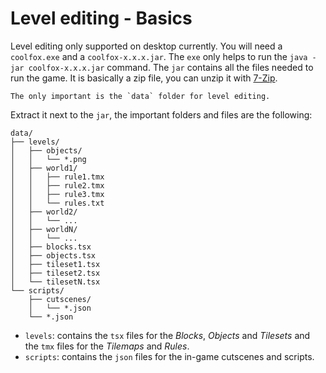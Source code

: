 # Level editing - Basics

Level editing only supported on desktop currently. You will need a `coolfox.exe` and a `coolfox-x.x.x.jar`. The `exe` only helps to run the `java -jar coolfox-x.x.x.jar` command. The `jar` contains all the files needed to run the game. It is basically a zip file, you can unzip it with [7-Zip](https://www.7-zip.org/).

```{info}
The only important is the `data` folder for level editing. 
```

Extract it next to the `jar`, the important folders and files are the following:

```
data/
├── levels/
│   ├── objects/
│   │   └── *.png   
│   ├── world1/
│   │   ├── rule1.tmx   
│   │   ├── rule2.tmx   
│   │   ├── rule3.tmx   
│   │   └── rules.txt   
│   ├── world2/
│   │   └── ...   
│   ├── worldN/
│   │   └── ...   
│   ├── blocks.tsx
│   ├── objects.tsx
│   ├── tileset1.tsx
│   ├── tileset2.tsx
│   └── tilesetN.tsx
└── scripts/
    ├── cutscenes/
    │   └── *.json   
    └── *.json  
```

* `levels`: contains the `tsx` files for the _Blocks_, _Objects_ and _Tilesets_ and the `tmx` files for the _Tilemaps_ and _Rules_. 
* `scripts`: contains the `json` files for the in-game cutscenes and scripts.